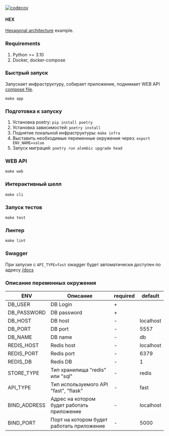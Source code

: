[![codecov](https://codecov.io/gh/Hanyuusha/hex/branch/master/graph/badge.svg?token=U6DSSZ29RW)](https://codecov.io/gh/Hanyuusha/hex)


#### HEX
[Hexagonal architecture](https://en.wikipedia.org/wiki/Hexagonal_architecture_(software)) example.

### Requirements
1. Python >= 3.10
2. Docker, docker-compose

### Быстрый запуск
Запускает инфраструктуру, собирает приложение, поднимает WEB API [compose file](/local/docker-compose.app.yaml).

`make app`

### Подготовка к запуску
1. Установка poetry: `pip install poetry`
2. Установка зависимостей: `poetry install`
3. Поднятие локальной инфраструктуры: `make infra`
4. Выставить необходимые переменные окружения через: `export ENV_NAME=value`
5. Запуск миграций: `poetry run alembic upgrade head`

### WEB API
`make web`

### Интерактивный шелл
`make cli`

### Запуск тестов
`make test`

### Линтер
`make lint`

### Swagger
При запуске с `API_TYPE=fast` swagger будет автоматически доступен по адресу [/docs](/docs)

### Описание переменных окружения


| ENV          | Описание                                   | required | default   |
|--------------|--------------------------------------------|----------|-----------|
| DB_USER      | DB Login                                   | +        |           |
| DB_PASSWORD  | DB password                                | +        |           |
| DB_HOST      | DB host                                    | -        | localhost |
| DB_PORT      | DB port                                    | -        | 5557      |
| DB_NAME      | DB name                                    | -        | db        |
| REDIS_HOST   | Redis host                                 | -        | localhost |
| REDIS_PORT   | Redis port                                 | -        | 6379      |
| REDIS_DB     | Redis DB                                   | -        | 1         |
| STORE_TYPE   | Тип хранилища "redis" или "sql"            | -        | redis     |
| API_TYPE     | Тип используемого API "fast", "flask"      | -        | fast      |
| BIND_ADDRESS | Адрес на котором будет работать приложение | -        | localhost |
| BIND_PORT    | Порт на котором будет работать приложение  | -        | 5000      |


